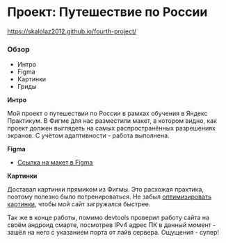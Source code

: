 # Проект: Путешествие по России
https://skalolaz2012.github.io/fourth-project/
### Обзор
* Интро
* Figma
* Картинки
* Гриды

**Интро**

Мой проект о путешествии по России в рамках обучения в Яндекс Практикум.
В Фигме для нас разместили макет, в котором видно, как проект должен выглядеть на самых распространённых разрешениях экранов.
С учётом адаптивности - работа выполнена.

**Figma**

* [Ссылка на макет в Figma](https://www.figma.com/file/5S2WSbEFL6awjVWJ0NWL8Q/Sprint-3_-Russia-_-desktop-mobile?node-id=28503%3A0)

**Картинки**

Доставал картинки прямиком из Фигмы. Это расхожая практика, поэтому полезно было потренироваться.
Не забыл [оптимизировать картинки](https://tinypng.com/), чтобы мой сайт загружался быстрее.

Так же в конце работы, помимо devtools проверил работу сайта на своём андроид смарте, посмотрев IPv4 адрес ПК в данный момент - зашёл на него с указанием порта от лайв сервера. Ощущения - супер! 
